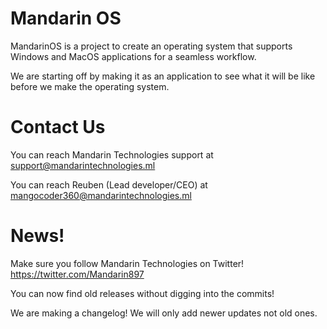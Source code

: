 # Mandarin OS
MandarinOS is a project to create an operating system that supports Windows and MacOS applications for a seamless workflow.

We are starting off by making it as an application to see what it will be like before we make the operating system.

# Contact Us

You can reach Mandarin Technologies support at [support@mandarintechnologies.ml](mailto:support@mandarintechnologies.ml?body=Write%20a%20short%20message%20telling%20us%20how%20we%20can%20help%20you!)

You can reach Reuben (Lead developer/CEO) at [mangocoder360@mandarintechnologies.ml](mailto:mangocoder360@mandarintechnologies.ml?body=Have%20a%20message%20for%20Reuben%3F%20Write%20it%20here!)

# News!
Make sure you follow Mandarin Technologies on Twitter!  https://twitter.com/Mandarin897

You can now find old releases without digging into the commits!

We are making a changelog! We will only add newer updates not old ones.
